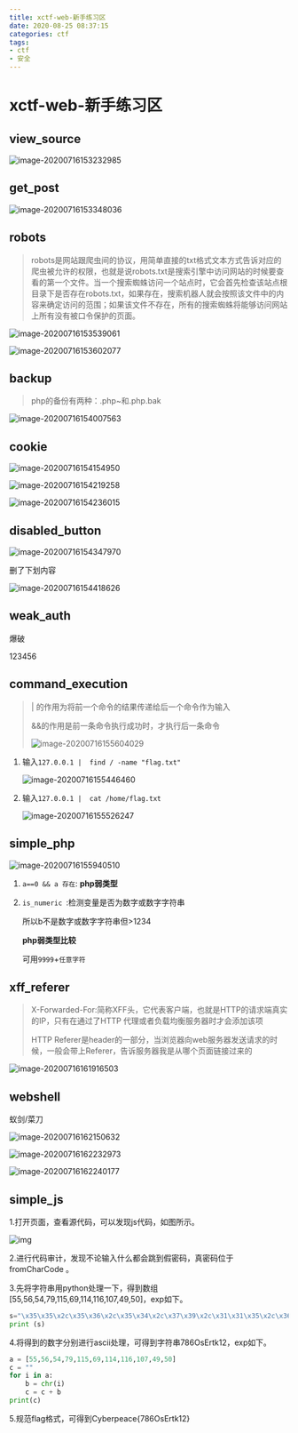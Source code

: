 ```yaml
---
title: xctf-web-新手练习区
date: 2020-08-25 08:37:15
categories: ctf
tags: 
- ctf
- 安全
---
```


# xctf-web-新手练习区

## view_source

![image-20200716153232985](image-20200716153232985.png)



## get_post

![image-20200716153348036](image-20200716153348036.png)



## robots

> robots是网站跟爬虫间的协议，用简单直接的txt格式文本方式告诉对应的爬虫被允许的权限，也就是说robots.txt是搜索引擎中访问网站的时候要查看的第一个文件。当一个搜索蜘蛛访问一个站点时，它会首先检查该站点根目录下是否存在robots.txt，如果存在，搜索机器人就会按照该文件中的内容来确定访问的范围；如果该文件不存在，所有的搜索蜘蛛将能够访问网站上所有没有被口令保护的页面。

![image-20200716153539061](image-20200716153539061.png)

![image-20200716153602077](image-20200716153602077.png)



## backup

> php的备份有两种：.php~和.php.bak

![image-20200716154007563](image-20200716154007563.png)



## cookie

![image-20200716154154950](image-20200716154154950.png)

![image-20200716154219258](image-20200716154219258.png)

![image-20200716154236015](image-20200716154236015.png)



## disabled_button

![image-20200716154347970](image-20200716154347970.png)

删了下划内容

![image-20200716154418626](image-20200716154418626.png)



## weak_auth

爆破

123456



## command_execution

> | 的作用为将前一个命令的结果传递给后一个命令作为输入
>
> &&的作用是前一条命令执行成功时，才执行后一条命令
>
> ![image-20200716155604029](image-20200716155604029.png)

1. 输入`127.0.0.1 |  find / -name "flag.txt" `

   ![image-20200716155446460](image-20200716155446460.png)

2. 输入`127.0.0.1 |  cat /home/flag.txt`

   ![image-20200716155526247](image-20200716155526247.png)



## simple_php

![image-20200716155940510](image-20200716155940510.png)

1. `a==0 && a 存在`: **php弱类型**

2. `is_numeric `:检测变量是否为数字或数字字符串 

   所以b不是数字或数字字符串但>1234

   **php弱类型比较**

   可用`9999`+`任意字符`



## xff_referer

> X-Forwarded-For:简称XFF头，它代表客户端，也就是HTTP的请求端真实的IP，只有在通过了HTTP 代理或者负载均衡服务器时才会添加该项
>
> HTTP Referer是header的一部分，当浏览器向web服务器发送请求的时候，一般会带上Referer，告诉服务器我是从哪个页面链接过来的

![image-20200716161916503](image-20200716161916503.png)



## webshell

蚁剑/菜刀

![image-20200716162150632](image-20200716162150632.png)

![image-20200716162232973](image-20200716162232973.png)

![image-20200716162240177](image-20200716162240177.png)



## simple_js

1.打开页面，查看源代码，可以发现js代码，如图所示。

![img](https://adworld.xctf.org.cn/media/task/writeup/cn/simple_js/1.png)

2.进行代码审计，发现不论输入什么都会跳到假密码，真密码位于 fromCharCode 。

3.先将字符串用python处理一下，得到数组[55,56,54,79,115,69,114,116,107,49,50]，exp如下。

```python
s="\x35\x35\x2c\x35\x36\x2c\x35\x34\x2c\x37\x39\x2c\x31\x31\x35\x2c\x36\x39\x2c\x31\x31\x34\x2c\x31\x31\x36\x2c\x31\x30\x37\x2c\x34\x39\x2c\x35\x30"
print (s)
```

4.将得到的数字分别进行ascii处理，可得到字符串786OsErtk12，exp如下。

```python
a = [55,56,54,79,115,69,114,116,107,49,50]
c = ""
for i in a:
    b = chr(i)
    c = c + b
print(c)
```

5.规范flag格式，可得到Cyberpeace{786OsErtk12}